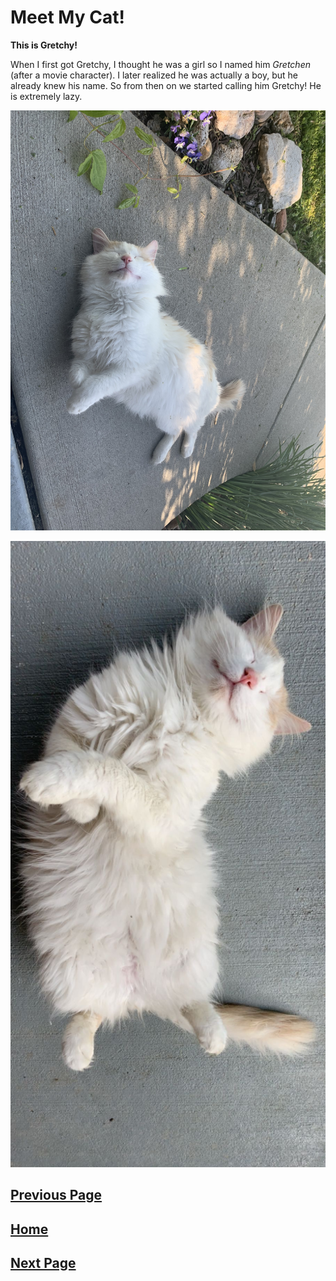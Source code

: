 # Meet My Cat!

**This is Gretchy!**

When I first got Gretchy, I thought he was a girl so I named him *Gretchen* (after a movie character). I later realized he was actually a boy, but he already knew his name. So from then on we started calling him Gretchy! He is extremely lazy.

![Gretchy Sunbathing](IMG-7922.jpg)

![Gretchy Sleeping](IMG-7943.JPG)

[Previous Page](Page1.md)
-
[Home](README.md)
-
[Next Page](Page2.md)
-

